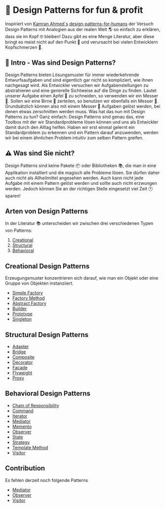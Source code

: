 # 🎉 Design Patterns for fun & profit

Inspiriert von [Kamran Ahmed´s](https://github.com/kamranahmedse) [design-patterns-for-humans](https://github.com/kamranahmedse/design-patterns-for-humans/blob/master/README.md) der Versuch Design Patterns mit Analogien aus der realen Welt 🌎 so einfach zu erklären, dass sie im Kopf 🤓 bleiben! Dazu gibt es eine Menge Literatur, aber diese bringt es meist nicht auf den Punkt 🎯 und verursacht bei vielen Entwicklern Kopfschmerzen 🤦.

## 🙌 Intro - Was sind Design Patterns?

Design Patterns bieten Lösungsmuster für immer wiederkehrende Entwurfsaufgaben und sind eigentlich gar nicht so kompliziert, wie ihnen nachgesagt wird. Als Entwickler versuchen wir Aufgabenstellungen zu abstrahieren und eine generelle Sichtweise auf die Dinge zu finden. Lautet unserer Aufgabe einen Apfel 🍏 zu schneiden, so verwenden wir ein Messer 🔪. Sollen wir eine Birne 🍐 zerteilen, so benutzen wir ebenfalls ein Messer 🔪. Grundsätzlich können also mit einem Messer 🔪 Aufgaben gelöst werden, bei denen etwas zerschnitten werden muss. Was hat das nun mit Design Patterns zu tun? Ganz einfach: Design Patterns sind genau das, eine Toolbox mit der wir Standardprobleme lösen können und uns als Entwickler damit durch den Alltag helfen. Haben wir erst einmal gelernt ein Standardproblem zu erkennen und ein Pattern darauf anzuwenden, werden wir bei einem ähnlichen Problem intuitiv zum selben Pattern greifen.

## ⚠️ Was sind Sie nicht?

Design Patterns sind keine Pakete 📦 oder Bibliotheken 📚, die man in eine Applikation installiert und die magisch alle Probleme lösen. Sie dürfen daher auch nicht als Allheilmittel angesehen werden. Auch kann nicht jede Aufgabe mit einem Pattern gelöst werden und sollte auch nicht erzwungen werden. Jedoch können Sie an der richtigen Stelle eingesetzt viel Zeit 🕐 sparen!

## Arten von Design Patterns

In der Literatur 📚 unterscheiden wir zwischen drei verschiedenen Typen von Patterns:

1. [Creational](#chapter-1)
2. [Structural](#chapter-2)
3. [Behavioral](#chapter-3)

## Creational Design Patterns []()

Erzeugungsmuster konzentrieren sich darauf, wie man ein Objekt oder eine Gruppe von Objekten instanziiert.

- [Simple Factory](/Creational/simple-factory.md)
- [Factory Method](/Creational/factory-method.md)
- [Abstract Factory](/Creational/abstract-factory.md)
- [Builder](/Creational/builder.md)
- [Prototype](/Creational/prototype.md)
- [Singleton](/Creational/singleton.md)

## Structural Design Patterns []()

- [Adapter](/Structural/adapter.md)
- [Bridge](/Structural/bridge.md)
- [Composite](/Structural/composite.md)
- [Decorator](/Structural/decorator.md)
- [Facade](/Structural/facade.md)
- [Flyweight](/Structural/flyweight.md)
- [Proxy](/Structural/proxy.md)

## Behavioral Design Patterns []()

- [Chain of Responsibility](/Behavioral/chain-of-responsibility.md)
- [Command](/Behavioral/command.md)
- [Iterator](/Behavioral/iterator.md)
- [Mediator](/Behavioral/mediator.md)
- [Memento](/Behavioral/memento.md)
- [Observer](/Behavioral/observer.md)
- [State](/Behavioral/state.md)
- [Strategy](/Behavioral/strategy.md)
- [Template Method](/Behavioral/template-method.md)
- [Visitor](/Behavioral/visitor.md)

## Contribution

Es fehlen derzeit noch folgende Patterns

- [Mediator](/Behavioral/mediator.md)
- [Observer](/Behavioral/observer.md)
- [Visitor](/Behavioral/visitor.md)
